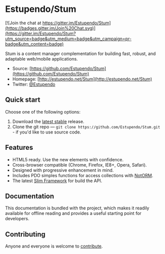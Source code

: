 # Estupendo/Stum

[![Join the chat at https://gitter.im/Estupendo/Stum](https://badges.gitter.im/Join%20Chat.svg)](https://gitter.im/Estupendo/Stum?utm_source=badge&utm_medium=badge&utm_campaign=pr-badge&utm_content=badge)

Stum is a content manager complementation for building fast,
robust, and adaptable web/mobile applications.

* Source: [https://github.com/Estupendo/Stum](https://github.com/Estupendo/Stum)
* Homepage: [http://estupendo.net/Stum](http://estupendo.net/Stum)
* Twitter: [@Estupendo](http://twitter.com/Estupendo)


## Quick start

Choose one of the following options:

1. Download the [latest stable](https://github.com/Estupendo/Stum/releases) release.
2. Clone the git repo — `git clone
   https://github.com/Estupendo/Stum.git` - if you'd like to
   use source code.


## Features

* HTML5 ready. Use the new elements with confidence.
* Cross-browser compatible (Chrome, Firefox, IE8+, Opera, Safari).
* Designed with progressive enhancement in mind.
* Includes PDO simples functions for access collections with [NotORM](http://www.notorm.com/).
* The latest [Slim Framework](http://www.slimframework.com/) for build the API.


## Documentation

This documentation is bundled with the project, which makes it readily available for
offline reading and provides a useful starting point for developers.


## Contributing

Anyone and everyone is welcome to [contribute](https://github.com/Estupendo/Stum/issues).
